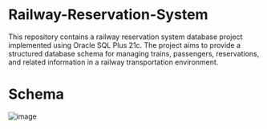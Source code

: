# Railway-Reservation-System
This repository contains a railway reservation system database project implemented using Oracle SQL Plus 21c. The project aims to provide a structured database schema for managing trains, passengers, reservations, and related information in a railway transportation environment.
# Schema
![image](https://github.com/user-attachments/assets/4baf4c0d-76bd-4311-a7d5-111b735d5782)
